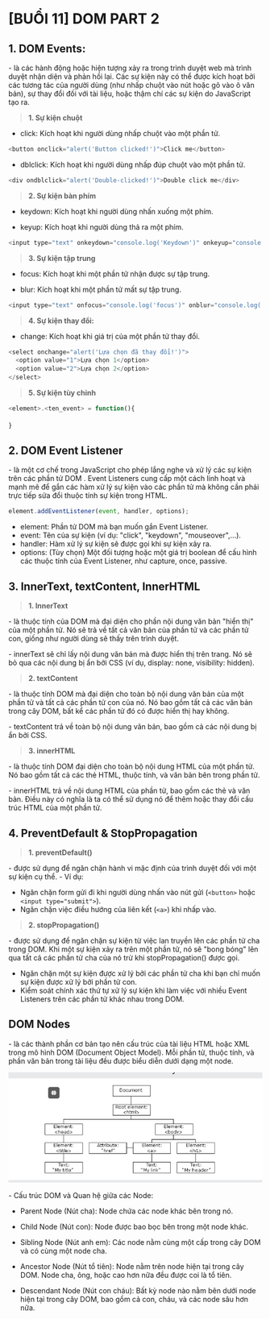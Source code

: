 # [BUỔI 11] DOM PART 2

## 1. DOM Events:

\- là các hành động hoặc hiện tượng xảy ra trong trình duyệt web mà trình duyệt nhận diện và phản hồi lại. Các sự kiện này có thể được kích hoạt bởi các tương tác của người dùng (như nhấp chuột vào nút hoặc gõ vào ô văn bản), sự thay đổi đối với tài liệu, hoặc thậm chí các sự kiện do JavaScript tạo ra.

> **1. Sự kiện chuột**

- click: Kích hoạt khi người dùng nhấp chuột vào một phần tử.

```js
<button onclick="alert('Button clicked!')">Click me</button>
```

- dblclick: Kích hoạt khi người dùng nhấp đúp chuột vào một phần tử.

```js
<div ondblclick="alert('Double-clicked!')">Double click me</div>
```

> **2. Sự kiện bàn phím**

- keydown: Kích hoạt khi người dùng nhấn xuống một phím.

- keyup: Kích hoạt khi người dùng thả ra một phím.

```js
<input type="text" onkeydown="console.log('Keydown')" onkeyup="console.log('key up')">
```

> **3. Sự kiện tập trung**

- focus: Kích hoạt khi một phần tử nhận được sự tập trung.

- blur: Kích hoạt khi một phần tử mất sự tập trung.

```js
<input type="text" onfocus="console.log('focus')" onblur="console.log('blur')">
```

> **4. Sự kiện thay đổi:**

- change: Kích hoạt khi giá trị của một phần tử thay đổi.

```js
<select onchange="alert('Lựa chọn đã thay đổi!')">
  <option value="1">Lựa chọn 1</option>
  <option value="2">Lựa chọn 2</option>
</select>
```

> **5. Sự kiện tùy chỉnh**

```js
<element>.<ten_event> = function(){

}
```


## 2. DOM Event Listener

\- là một cơ chế trong JavaScript cho phép lắng nghe và xử lý các sự kiện trên các phần tử DOM . Event Listeners cung cấp một cách linh hoạt và mạnh mẽ để gắn các hàm xử lý sự kiện vào các phần tử mà không cần phải trực tiếp sửa đổi thuộc tính sự kiện trong HTML.

```js
element.addEventListener(event, handler, options);
```
- element: Phần tử DOM mà bạn muốn gắn Event Listener.
- event: Tên của sự kiện (ví dụ: "click", "keydown", "mouseover",...).
- handler: Hàm xử lý sự kiện sẽ được gọi khi sự kiện xảy ra.
- options: (Tùy chọn) Một đối tượng hoặc một giá trị boolean để cấu hình các thuộc tính của Event Listener, như capture, once, passive.

## 3. InnerText, textContent, InnerHTML

> **1. InnerText**

\-  là thuộc tính của DOM mà đại diện cho phần nội dung văn bản "hiển thị" của một phần tử. Nó sẽ trả về tất cả văn bản của phần tử và các phần tử con, giống như người dùng sẽ thấy trên trình duyệt.

\- innerText sẽ chỉ lấy nội dung văn bản mà được hiển thị trên trang. Nó sẽ bỏ qua các nội dung bị ẩn bởi CSS (ví dụ, display: none, visibility: hidden).

> **2. textContent**

\- là thuộc tính DOM mà đại diện cho toàn bộ nội dung văn bản của một phần tử và tất cả các phần tử con của nó. Nó bao gồm tất cả các văn bản trong cây DOM, bất kể các phần tử đó có được hiển thị hay không.

\- textContent trả về toàn bộ nội dung văn bản, bao gồm cả các nội dung bị ẩn bởi CSS.

> **3. innerHTML**

\- là thuộc tính DOM đại diện cho toàn bộ nội dung HTML của một phần tử. Nó bao gồm tất cả các thẻ HTML, thuộc tính, và văn bản bên trong phần tử.

\- innerHTML trả về nội dung HTML của phần tử, bao gồm các thẻ và văn bản. Điều này có nghĩa là ta có thể sử dụng nó để thêm hoặc thay đổi cấu trúc HTML của một phần tử.

## 4. PreventDefault & StopPropagation

> **1. preventDefault()**

\-  được sử dụng để ngăn chặn hành vi mặc định của trình duyệt đối với một sự kiện cụ thể.
\- Ví dụ: 
- Ngăn chặn form gửi đi khi người dùng nhấn vào nút gửi (`<button>` hoặc `<input type="submit">`).
- Ngăn chặn việc điều hướng của liên kết (`<a>`) khi nhấp vào.

> **2. stopPropagation()**

\- được sử dụng để ngăn chặn sự kiện từ việc lan truyền lên các phần tử cha trong DOM. Khi một sự kiện xảy ra trên một phần tử, nó sẽ "bong bóng" lên qua tất cả các phần tử cha của nó trừ khi stopPropagation() được gọi.

- Ngăn chặn một sự kiện được xử lý bởi các phần tử cha khi bạn chỉ muốn sự kiện được xử lý bởi phần tử con.
- Kiểm soát chính xác thứ tự xử lý sự kiện khi làm việc với nhiều Event Listeners trên các phần tử khác nhau trong DOM.

## DOM Nodes

\- là các thành phần cơ bản tạo nên cấu trúc của tài liệu HTML hoặc XML trong mô hình DOM (Document Object Model). Mỗi phần tử, thuộc tính, và phần văn bản trong tài liệu đều được biểu diễn dưới dạng một node.

![Alt text](img/nodes.png)

\- Cấu trúc DOM và Quan hệ giữa các Node: 

- Parent Node (Nút cha): Node chứa các node khác bên trong nó. 

- Child Node (Nút con): Node được bao bọc bên trong một node khác.
 
- Sibling Node (Nút anh em): Các node nằm cùng một cấp trong cây DOM và có cùng một node cha.

- Ancestor Node (Nút tổ tiên): Node nằm trên node hiện tại trong cây DOM. Node cha, ông, hoặc cao hơn nữa đều được coi là tổ tiên.

- Descendant Node (Nút con cháu): Bất kỳ node nào nằm bên dưới node hiện tại trong cây DOM, bao gồm cả con, cháu, và các node sâu hơn nữa.